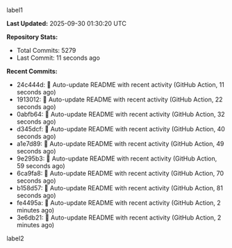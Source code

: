 
label1 
<!-- ACTIVITY_START -->
**Last Updated:** 2025-09-30 01:30:20 UTC

**Repository Stats:**
- Total Commits: 5279
- Last Commit: 11 seconds ago

**Recent Commits:**
- 24c444d: 🤖 Auto-update README with recent activity (GitHub Action, 11 seconds ago)
- 1913012: 🤖 Auto-update README with recent activity (GitHub Action, 22 seconds ago)
- 0abfb64: 🤖 Auto-update README with recent activity (GitHub Action, 32 seconds ago)
- d345dcf: 🤖 Auto-update README with recent activity (GitHub Action, 40 seconds ago)
- a1e7d89: 🤖 Auto-update README with recent activity (GitHub Action, 49 seconds ago)
- 9e295b3: 🤖 Auto-update README with recent activity (GitHub Action, 59 seconds ago)
- 6ca9fa8: 🤖 Auto-update README with recent activity (GitHub Action, 70 seconds ago)
- b158d57: 🤖 Auto-update README with recent activity (GitHub Action, 81 seconds ago)
- fe4495a: 🤖 Auto-update README with recent activity (GitHub Action, 2 minutes ago)
- 3e6db21: 🤖 Auto-update README with recent activity (GitHub Action, 2 minutes ago)
<!-- ACTIVITY_END -->

label2
